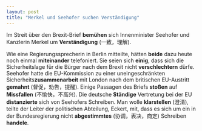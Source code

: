 ```yaml
---
layout: post
title: "Merkel und Seehofer suchen Verständigung"
---
```

Im Streit über den Brexit-Brief **bemühen** sich Innenminister Seehofer und Kanzlerin Merkel um **Verständigung** (一致，理解).

Wie eine Regierungssprecherin in Berlin mitteilte, hätten **beide** dazu heute noch einmal **miteinander** telefoniert. Sie seien sich **einig**, dass sich die Sicherheitslage für die Bürger nach dem Brexit nicht **verschlechtern** dürfe. Seehofer hatte die EU-Kommission zu einer uneingeschränkten Sicherheits**zusammenarbeit** mit London nach dem britischen EU-Austritt **gemahnt** (督促，劝告，提醒). Einige Passagen des Briefs **stoßen** auf **Missfallen** (不愉快，不高兴). Die deutsche **Ständige** Vertretung bei der EU **distanzierte** sich von Seehofers Schreiben. Man wolle **klarstellen** (澄清), teilte der Leiter der politischen Abteilung, Eckert, mit, dass es sich um ein in der Bundesregierung nicht **abgestimmtes** (协调，表决，商定) Schreiben **handele**.
